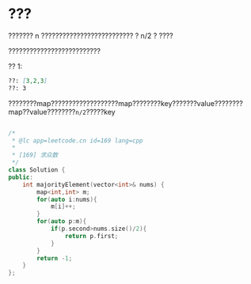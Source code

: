 # ???

??????? n ?????????????????????????? ? n/2 ? ????

??????????????????????????


?? 1:

```md
??: [3,2,3]
??: 3
```

????????map???????????????????map????????key???????value????????map??value????????`n/2`?????key

```C++

/*
 * @lc app=leetcode.cn id=169 lang=cpp
 *
 * [169] 求众数
 */
class Solution {
public:
    int majorityElement(vector<int>& nums) {
        map<int,int> m;
        for(auto i:nums){
            m[i]++;
        }
        for(auto p:m){
            if(p.second>nums.size()/2){
                return p.first;
            }
        }
        return -1;
    }
};
```

